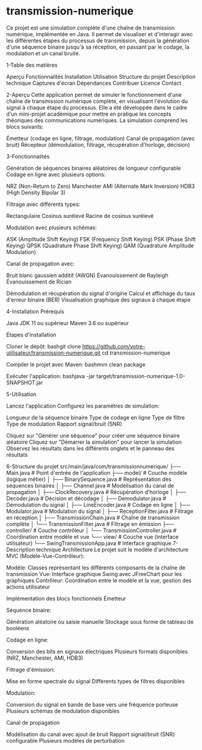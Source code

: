 # transmission-numerique

Ce projet est une simulation complète d'une chaîne de transmission numérique, implémentée en Java. Il permet de visualiser et d'interagir avec les différentes étapes du processus de transmission, depuis la génération d'une séquence binaire jusqu'à sa réception, en passant par le codage, la modulation et un canal bruité.


1-Table des matières

Aperçu
Fonctionnalités
Installation
Utilisation
Structure du projet
Description technique
Captures d'écran
Dépendances
Contribuer
Licence
Contact

2-Aperçu
Cette application permet de simuler le fonctionnement d'une chaîne de transmission numérique complète, en visualisant l'évolution du signal à chaque étape du processus. Elle a été développée dans le cadre d'un mini-projet académique pour mettre en pratique les concepts théoriques des communications numériques.
La simulation comprend les blocs suivants:

Émetteur (codage en ligne, filtrage, modulation)
Canal de propagation (avec bruit)
Récepteur (démodulation, filtrage, récupération d'horloge, décision)

3-Fonctionnalités

Génération de séquences binaires aléatoires de longueur configurable
Codage en ligne avec plusieurs options:

NRZ (Non-Return to Zero)
Manchester
AMI (Alternate Mark Inversion)
HDB3 (High Density Bipolar 3)


Filtrage avec différents types:

Rectangulaire
Cosinus surélevé
Racine de cosinus surélevé


Modulation avec plusieurs schémas:

ASK (Amplitude Shift Keying)
FSK (Frequency Shift Keying)
PSK (Phase Shift Keying)
QPSK (Quadrature Phase Shift Keying)
QAM (Quadrature Amplitude Modulation)


Canal de propagation avec:

Bruit blanc gaussien additif (AWGN)
Évanouissement de Rayleigh
Évanouissement de Rician


Démodulation et récupération du signal d'origine
Calcul et affichage du taux d'erreur binaire (BER)
Visualisation graphique des signaux à chaque étape

4-Installation
Prérequis

Java JDK 11 ou supérieur
Maven 3.6 ou supérieur

Étapes d'installation

Cloner le dépôt:
bashgit clone https://github.com/votre-utilisateur/transmission-numerique.git
cd transmission-numerique

Compiler le projet avec Maven:
bashmvn clean package

Exécuter l'application:
bashjava -jar target/transmission-numerique-1.0-SNAPSHOT.jar


5-Utilisation

Lancez l'application
Configurez les paramètres de simulation:

Longueur de la séquence binaire
Type de codage en ligne
Type de filtre
Type de modulation
Rapport signal/bruit (SNR)


Cliquez sur "Générer une séquence" pour créer une séquence binaire aléatoire
Cliquez sur "Démarrer la simulation" pour lancer la simulation
Observez les résultats dans les différents onglets et le panneau des résultats

6-Structure du projet
src/main/java/com/transmissionnumerique/
├── Main.java                      # Point d'entrée de l'application
├── model/                         # Couche modèle (logique métier)
│   ├── BinarySequence.java        # Représentation des séquences binaires
│   ├── Channel.java               # Modélisation du canal de propagation
│   ├── ClockRecovery.java         # Récupération d'horloge
│   ├── Decoder.java               # Décision et décodage
│   ├── Demodulator.java           # Démodulation du signal
│   ├── LineEncoder.java           # Codage en ligne
│   ├── Modulator.java             # Modulation du signal
│   ├── ReceptionFilter.java       # Filtrage en réception
│   ├── TransmissionChain.java     # Chaîne de transmission complète
│   └── TransmissionFilter.java    # Filtrage en émission
├── controller/                    # Couche contrôleur
│   └── TransmissionController.java # Coordination entre modèle et vue
└── view/                          # Couche vue (interface utilisateur)
    └── SwingTransmissionApp.java  # Interface graphique
7-Description technique
Architecture
Le projet suit le modèle d'architecture MVC (Modèle-Vue-Contrôleur):

Modèle: Classes représentant les différents composants de la chaîne de transmission
Vue: Interface graphique Swing avec JFreeChart pour les graphiques
Contrôleur: Coordination entre le modèle et la vue, gestion des actions utilisateur

Implémentation des blocs fonctionnels
Émetteur

Séquence binaire:

Génération aléatoire ou saisie manuelle
Stockage sous forme de tableau de booléens


Codage en ligne:

Conversion des bits en signaux électriques
Plusieurs formats disponibles (NRZ, Manchester, AMI, HDB3)


Filtrage d'émission:

Mise en forme spectrale du signal
Différents types de filtres disponibles


Modulation:

Conversion du signal en bande de base vers une fréquence porteuse
Plusieurs schémas de modulation disponibles



Canal de propagation

Modélisation du canal avec ajout de bruit
Rapport signal/bruit (SNR) configurable
Plusieurs modèles de perturbation

